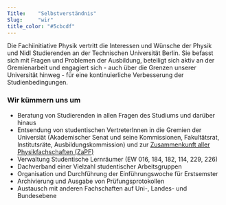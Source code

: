 ```yaml
---
Title:	  "Selbstverständnis"
Slug:	  "wir"
title_color: "#5cbcdf"
---
```


Die Fachiinitiative Physik vertritt die Interessen und Wünsche der Physik und NidI Studierenden an der Technischen Universität Berlin. Sie befasst sich mit Fragen und Problemen der Ausbildung, beteiligt sich aktiv an der Gremienarbeit und engagiert sich - auch über die Grenzen unserer Universität hinweg - für eine kontinuierliche Verbesserung der Studienbedingungen.

### Wir kümmern uns um

* Beratung von Studierenden in allen Fragen des Studiums und darüber hinaus
* Entsendung von studentischen VertreterInnen in die Gremien der Universiät (Akademischer Senat und seine Kommissionen, Fakultätsrat, Institutsräte, Ausbildungskommission) und zur [Zusammenkunft aller Physikfachschaften (ZaPF)](http://zapfev.de "Seite des ZaPF e.V.")
* Verwaltung Studentische Lernräumer (EW 016, 184, 182, 114, 229, 226)
* Dachverband einer Vielzahl studentischer Arbeitsgruppen
* Organisation und Durchführung der Einführungswoche für Erstsemster
* Archivierung und Ausgabe von Prüfungsprotokollen
* Austausch mit anderen Fachschaften auf Uni-, Landes- und Bundesebene
